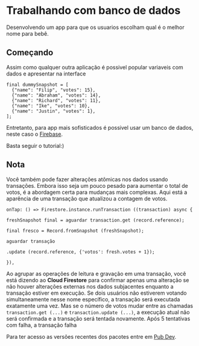 # Trabalhando com banco de dados 

Desenvolvendo um app para que os usuarios escolham qual é o melhor nome para bebê. 

## Começando

Assim como qualquer outra aplicação é possivel popular variaveis com dados e apresentar na interface
```
final dummySnapshot = [
  {"name": "Filip", "votes": 15},
  {"name": "Abraham", "votes": 14},
  {"name": "Richard", "votes": 11},
  {"name": "Ike", "votes": 10},
  {"name": "Justin", "votes": 1},
];
```
Entretanto, para app mais sofisticados é possivel usar um banco de dados, neste caso o [Firebase](https://firebase.google.com/).

Basta seguir o tutorial:)


## Nota

Você também pode fazer alterações atômicas nos dados usando transações. Embora isso seja um pouco pesado para aumentar o 
total de votos, é a abordagem certa para mudanças mais complexas. 
Aqui está a aparência de uma transação que atualizou a contagem de votos.
```
onTap: () => Firestore.instance.runTransaction ((transaction) async {

freshSnapshot final = aguardar transaction.get (record.reference);

final fresco = Record.fromSnapshot (freshSnapshot);

aguardar transação

.update (record.reference, {'votos': fresh.votes + 1});

}),
```
Ao agrupar as operações de leitura e gravação em uma transação, você está dizendo ao 
**Cloud Firestore** para confirmar apenas uma alteração se não houver alterações externas 
nos dados subjacentes enquanto a transação estiver em execução. 
Se dois usuários não estiverem votando simultaneamente nesse nome específico, 
a transação será executada exatamente uma vez. Mas se o número de votos mudar entre as chamadas `transaction.get (...)` 
e `transaction.update (...)`, a execução atual não será confirmada e a transação será tentada novamente. 
Após 5 tentativas com falha, a transação falha

Para ter acesso as versões recentes dos pacotes entre em [Pub Dev](https://pub.dev/).
